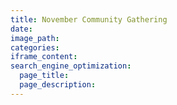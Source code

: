```yaml
---
title: November Community Gathering
date:
image_path:
categories:
iframe_content:
search_engine_optimization:
  page_title:
  page_description:
---
```

